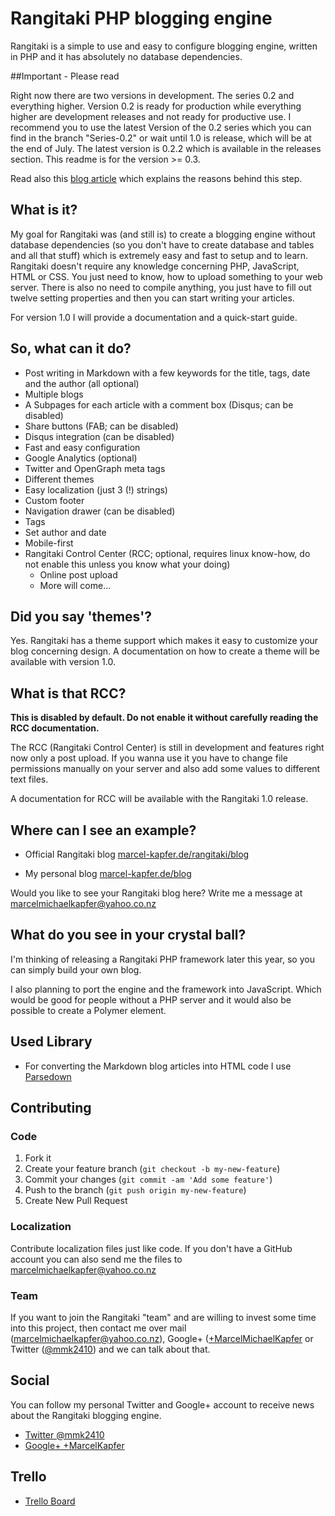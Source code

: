 # Rangitaki PHP blogging engine

Rangitaki is a simple to use and easy to configure blogging engine, written in PHP and it has absolutely no database dependencies.

##Important - Please read

Right now there are two versions in development. The series 0.2 and everything higher. Version 0.2 is ready for production while everything higher are development releases and not ready for productive use. I recommend you to use the latest Version of the 0.2 series which you can find in the branch "Series-0.2" or wait until 1.0 is release, which will be at the end of July. The latest version is 0.2.2 which is available in the releases section. This readme is for the version >= 0.3.

Read also this [blog article](https://marcel-kapfer.de/rangitaki/blog/?article=2015-03-29-21-34-About-the-Future-of-pBlog) which explains the reasons behind this step.

## What is it?

My goal for Rangitaki was (and still is) to create a blogging engine without database dependencies (so you don't have to create database and tables and all that stuff) which is extremely easy and fast to setup and to learn. Rangitaki doesn't require any knowledge concerning PHP, JavaScript, HTML or CSS. You just need to know, how to upload something to your web server. There is also no need to compile anything, you just have to fill out twelve setting properties and then you can start writing your articles.

For version 1.0 I will provide a documentation and a quick-start guide.

## So, what can it do?

 - Post writing in Markdown with a few keywords for the title, tags, date and the author (all optional)
 - Multiple blogs
 - A Subpages for each article with a comment box (Disqus; can be disabled)
 - Share buttons (FAB; can be disabled)
 - Disqus integration (can be disabled)
 - Fast and easy configuration
 - Google Analytics (optional)
 - Twitter and OpenGraph meta tags
 - Different themes
 - Easy localization (just 3 (!) strings)
 - Custom footer
 - Navigation drawer (can be disabled)
 - Tags
 - Set author and date
 - Mobile-first
 - Rangitaki Control Center (RCC; optional, requires linux know-how, do not enable this unless you know what your doing)
   - Online post upload
   - More will come...

## Did you say 'themes'?

Yes. Rangitaki has a theme support which makes it easy to customize your blog concerning design. A documentation on how to create a theme will be available with version 1.0.

## What is that RCC?

**This is disabled by default. Do not enable it without carefully reading the RCC documentation.**

The RCC (Rangitaki Control Center) is still in development and features right now only a post upload. If you wanna use it you have to change file permissions manually on your server and also add some values to different text files.

A documentation for RCC will be available with the Rangitaki 1.0 release.

## Where can I see an example?

 - Official Rangitaki blog [marcel-kapfer.de/rangitaki/blog](https://marcel-kapfer.de/rangitaki/blog)

 - My personal blog
 [marcel-kapfer.de/blog](https://marcel-kapfer.de/blog)

Would you like to see your Rangitaki blog here? Write me a message at [marcelmichaelkapfer@yahoo.co.nz](mailto:marcelmichaelkapfer@yahoo.co.nz)

## What do you see in your crystal ball?

I'm thinking of releasing a Rangitaki PHP framework later this year, so you can simply build your own blog.

I also planning to port the engine and the framework into JavaScript. Which would be good for people without a PHP server and it would also be possible to create a Polymer element.

## Used Library

 - For converting the Markdown blog articles into HTML code I use  [Parsedown](http://parsedown.org)

## Contributing

### Code

1. Fork it
2. Create your feature branch (`git checkout -b my-new-feature`)
3. Commit your changes (`git commit -am 'Add some feature'`)
4. Push to the branch (`git push origin my-new-feature`)
5. Create New Pull Request

### Localization

Contribute localization files just like code. If you don't have a GitHub account you can also send me the files to [marcelmichaelkapfer@yahoo.co.nz](mailto:marcelmichaelkapfer@yahoo.co.nz)

### Team

If you want to join the Rangitaki "team" and are willing to invest some time into this project, then contact me over mail ([marcelmichaelkapfer@yahoo.co.nz](mailto:marcelmichaelkapfer@yahoo.co.nz)), Google+ ([+MarcelMichaelKapfer](https://plus.google.com/+MarcelMichaelKapfer) or Twitter ([@mmk2410](https://twitter.com/mmk2410)) and we can talk about that.

## Social

You can follow my personal Twitter and Google+ account to receive news about the Rangitaki blogging engine.

 - [Twitter @mmk2410](https://twitter.com/mmk2410)
 - [Google+ +MarcelKapfer](https://plus.google.com/+MarcelMichaelKapfer/posts)

## Trello

 - [Trello Board](https://trello.com/b/7qb5I6EQ/rangitaki)
